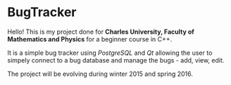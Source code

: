 # BugTracker

Hello! This is my project done for **Charles University, Faculty of
Mathematics and Physics** for a beginner course in C++.

It is a simple bug tracker using _PostgreSQL_ and _Qt_ allowing the user
to simpely connect to a bug database and manage the bugs - add, view, edit.

The project will be evolving during winter 2015 and spring 2016. 
